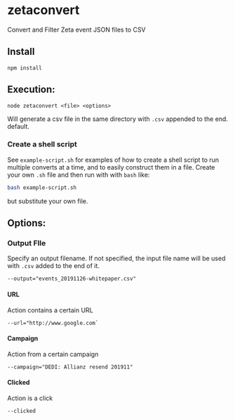 # zetaconvert
Convert and Filter Zeta event JSON files to CSV

## Install
```
npm install
```

## Execution:
```
node zetaconvert <file> <options>
```
Will generate a csv file in the same directory with `.csv` appended to the end.
default.

### Create a shell script
See `example-script.sh` for examples of how to create a shell script to run multiple converts at a time, and to easily construct them in a file. Create your own `.sh` file and then run with with `bash` like:

```bash
bash example-script.sh
```
but substitute your own file.

## Options:

### Output FIle
Specify an output filename. If not specified, the input file name will be used with `.csv` added to the end of it.
```
--output="events_20191126-whitepaper.csv"
```

#### URL
Action contains a certain URL
```
--url="http://www.google.com`
```

#### Campaign
Action from a certain campaign
```
--campaign="DEDI: Allianz resend 201911" 
```

#### Clicked
Action is a click
```
--clicked
```